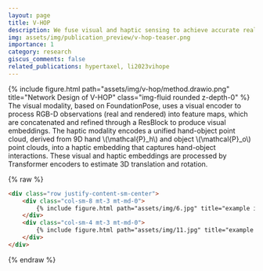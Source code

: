 ```yaml
---
layout: page
title: V-HOP
description: We fuse visual and haptic sensing to achieve accurate real-time in-hand object tracking.
img: assets/img/publication_preview/v-hop-teaser.png
importance: 1
category: research
giscus_comments: false
related_publications: hypertaxel, li2023vihope
---
```


<div class="row">
    {% include figure.html path="assets/img/v-hop/method.drawio.png" title="Network Design of V-HOP" class="img-fluid rounded z-depth-0" %}
</div>
<div class="caption">
    The visual modality, based on FoundationPose, uses a visual encoder to process RGB-D observations (real and rendered) into feature maps, which are concatenated and refined through a ResBlock to produce visual embeddings.
    The haptic modality encodes a unified hand-object point cloud, derived from 9D hand \(\mathcal{P}_h\) and object \(\mathcal{P}_o\) point clouds, into a haptic embedding that captures hand-object interactions.
    These visual and haptic embeddings are processed by Transformer encoders to estimate 3D translation and rotation.
</div>


{% raw %}
```html
<div class="row justify-content-sm-center">
    <div class="col-sm-8 mt-3 mt-md-0">
        {% include figure.html path="assets/img/6.jpg" title="example image" class="img-fluid rounded z-depth-1" %}
    </div>
    <div class="col-sm-4 mt-3 mt-md-0">
        {% include figure.html path="assets/img/11.jpg" title="example image" class="img-fluid rounded z-depth-1" %}
    </div>
</div>
```
{% endraw %}
